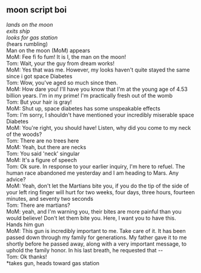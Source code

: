 ## moon script boi
*lands on the moon*\
*exits ship*\
*looks for gas station*\
(hears rumbling)\
Man on the moon (MoM) appears\
MoM: Fee fi fo fum! It is I, the man on the moon!\
Tom: Wait, your the guy from dream works!\
MoM: Yes that was me. However, my looks haven't quite stayed the same since i got space Diabetes\
Tom: Wow, you've aged so much since then.\
MoM: How dare you! I'll have you know that I'm at the young age of 4.53 billion years. I'm in my prime! I'm practically fresh out of the womb\
Tom: But your hair is gray!\
MoM: Shut up, space diabetes has some unspeakable effects\
Tom: I'm sorry, I shouldn't have mentioned your incredibly miserable space Diabetes\
MoM: You're right, you should have! Listen, why did you come to my neck of the woods?\
Tom: There are no trees here\
MoM: Yeah, but there are necks\
Tom: You said 'neck' singular\
MoM: It's a figure of speech\
Tom: Ok sure. In response to your earlier inquiry, I'm here to refuel. The human race abandoned me yesterday and I am heading to Mars. Any advice?\
MoM: Yeah, don't let the Martians bite you, if you do the tip of the side of your left ring finger will hurt for two weeks, four days, three hours, fourteen minutes, and seventy two seconds\
Tom: There are martians?\
MoM: yeah, and I'm warning you, their bites are more painful than you would believe! Don't let them bite you. Here, I want you to have this.\
Hands him gun\
MoM: This gun is incredibly important to me. Take care of it. It has been passed down through my family for generations. My father gave it to me shortly before he passed away, along with a very important message, to uphold the family honor. In his last breath, he requested that --\
Tom: Ok thanks!\
*takes gun, heads toward gas station
